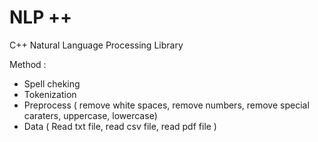 # NLP ++
 C++ Natural Language Processing Library

Method :
- Spell cheking
- Tokenization
- Preprocess ( remove white spaces, remove numbers, remove special caraters, uppercase, lowercase)
- Data ( Read txt file, read csv file, read pdf file )